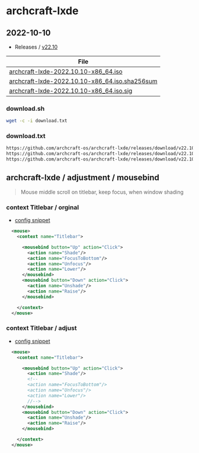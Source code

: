 
# archcraft-lxde

## 2022-10-10

* Releases / [v22.10](https://github.com/archcraft-os/archcraft-lxde/releases/tag/v22.10)

| File |
| --- |
| [archcraft-lxde-2022.10.10-x86_64.iso](https://github.com/archcraft-os/archcraft-lxde/releases/download/v22.10/archcraft-lxde-2022.10.10-x86_64.iso) |
| [archcraft-lxde-2022.10.10-x86_64.iso.sha256sum](https://github.com/archcraft-os/archcraft-lxde/releases/download/v22.10/archcraft-lxde-2022.10.10-x86_64.iso.sha256sum) |
| [archcraft-lxde-2022.10.10-x86_64.iso.sig](https://github.com/archcraft-os/archcraft-lxde/releases/download/v22.10/archcraft-lxde-2022.10.10-x86_64.iso.sig) |


### download.sh

``` sh
wget -c -i download.txt
```

### download.txt

``` txt
https://github.com/archcraft-os/archcraft-lxde/releases/download/v22.10/archcraft-lxde-2022.10.10-x86_64.iso
https://github.com/archcraft-os/archcraft-lxde/releases/download/v22.10/archcraft-lxde-2022.10.10-x86_64.iso.sha256sum
https://github.com/archcraft-os/archcraft-lxde/releases/download/v22.10/archcraft-lxde-2022.10.10-x86_64.iso.sig
```


## archcraft-lxde / adjustment / mousebind

> Mouse middle scroll on titlebar, keep focus, when window shading


### context Titlebar / orginal

* [config snippet](asset/orginal/lxde-rc.xml#L707-L716)

``` xml
  <mouse>
    <context name="Titlebar">

      <mousebind button="Up" action="Click">
        <action name="Shade"/>
        <action name="FocusToBottom"/>
        <action name="Unfocus"/>
        <action name="Lower"/>
      </mousebind>
      <mousebind button="Down" action="Click">
        <action name="Unshade"/>
        <action name="Raise"/>
      </mousebind>

    </context>
  </mouse>
```


### context Titlebar / adjust

* [config snippet](lxde-rc.xml#L707-L718)

``` xml
  <mouse>
    <context name="Titlebar">

      <mousebind button="Up" action="Click">
        <action name="Shade"/>
        <!--
        <action name="FocusToBottom"/>
        <action name="Unfocus"/>
        <action name="Lower"/>
        //-->
      </mousebind>
      <mousebind button="Down" action="Click">
        <action name="Unshade"/>
        <action name="Raise"/>
      </mousebind>

    </context>
  </mouse>
```
